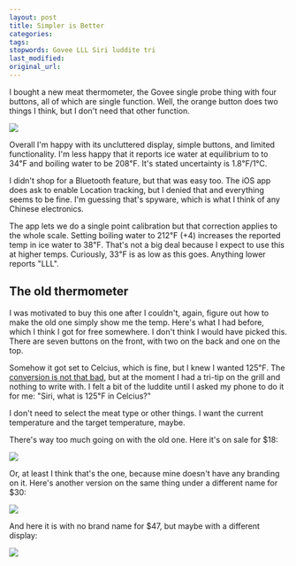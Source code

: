 ```yaml
---
layout: post
title: Simpler is Better
categories:
tags:
stopwords: Govee LLL Siri luddite tri
last_modified:
original_url:
---
```


I bought a new meat thermometer, the Govee single probe thing with four buttons, all of which are single function. Well, the orange button does two things I think, but I don't need that other function.

<a target="_blank"  href="https://www.amazon.com/gp/product/B08N4S1Y7Y/ref=as_li_tl?ie=UTF8&camp=1789&creative=9325&creativeASIN=B08N4S1Y7Y&linkCode=as2&tag=hashbang09-20&linkId=1a37ff073b448753efa26267306c2d75"><img border="0" src="//ws-na.amazon-adsystem.com/widgets/q?_encoding=UTF8&MarketPlace=US&ASIN=B08N4S1Y7Y&ServiceVersion=20070822&ID=AsinImage&WS=1&Format=_SL250_&tag=hashbang09-20" ></a><img src="//ir-na.amazon-adsystem.com/e/ir?t=hashbang09-20&l=am2&o=1&a=B08N4S1Y7Y" width="1" height="1" border="0" alt="" style="border:none !important; margin:0px !important;" />

Overall I'm happy with its uncluttered display, simple buttons, and limited functionality. I'm less happy that it reports ice water at equilibrium to to 34℉ and boiling water to be 208℉. It's stated uncertainty is 1.8℉/1°C.

I didn't shop for a Bluetooth feature, but that was easy too. The iOS app does ask to enable Location tracking, but I denied that and everything seems to be fine. I'm guessing that's spyware, which is what I think of any Chinese electronics.

The app lets we do a single point calibration but that correction applies to the whole scale. Setting boiling water to 212℉ (+4) increases the reported temp in ice water to 38℉. That's not a big deal because I expect to use this at higher temps. Curiously, 33℉ is as low as this goes. Anything lower reports "LLL".

## The old thermometer

I was motivated to buy this one after I couldn't, again, figure out how to make the old one simply show me the temp. Here's what I had before, which I think I got for free somewhere. I don't think I would have picked this. There are seven buttons on the front, with two on the back and one on the top.

Somehow it got set to Celcius, which is fine, but I knew I wanted 125℉. The [conversion is not that bad](/not-remembering-how-to-convert-f-to-c/), but at the moment I had a tri-tip on the grill and nothing to write with. I felt a bit of the luddite until I asked my phone to do it for me: "Siri, what is 125℉ in Celcius?"

I don't need to select the meat type or other things. I want the current temperature and the target temperature, maybe.

There's way too much going on with the old one. Here it's on sale for $18:

<a target="_blank"  href="https://www.amazon.com/gp/product/B082XRG2YB/ref=as_li_tl?ie=UTF8&camp=1789&creative=9325&creativeASIN=B082XRG2YB&linkCode=as2&tag=hashbang09-20&linkId=036517d30bb5506c5ff83cbe67df9b3c"><img border="0" src="//ws-na.amazon-adsystem.com/widgets/q?_encoding=UTF8&MarketPlace=US&ASIN=B082XRG2YB&ServiceVersion=20070822&ID=AsinImage&WS=1&Format=_SL250_&tag=hashbang09-20" ></a><img src="//ir-na.amazon-adsystem.com/e/ir?t=hashbang09-20&l=am2&o=1&a=B082XRG2YB" width="1" height="1" border="0" alt="" style="border:none !important; margin:0px !important;" />

Or, at least I think that's the one, because mine doesn't have any branding on it. Here's another version on the same thing under a different name for $30:

<a target="_blank"  href="https://www.amazon.com/gp/product/B07G36V5NJ/ref=as_li_tl?ie=UTF8&camp=1789&creative=9325&creativeASIN=B07G36V5NJ&linkCode=as2&tag=hashbang09-20&linkId=caeffc28f02c4a173c659400144666ae"><img border="0" src="//ws-na.amazon-adsystem.com/widgets/q?_encoding=UTF8&MarketPlace=US&ASIN=B07G36V5NJ&ServiceVersion=20070822&ID=AsinImage&WS=1&Format=_SL250_&tag=hashbang09-20" ></a><img src="//ir-na.amazon-adsystem.com/e/ir?t=hashbang09-20&l=am2&o=1&a=B07G36V5NJ" width="1" height="1" border="0" alt="" style="border:none !important; margin:0px !important;" />

And here it is with no brand name for $47, but maybe with a different display:

<a target="_blank"  href="https://www.amazon.com/gp/product/B08CGMV26T/ref=as_li_tl?ie=UTF8&camp=1789&creative=9325&creativeASIN=B08CGMV26T&linkCode=as2&tag=hashbang09-20&linkId=41ea883aa5595b5a32fa59261fb04179"><img border="0" src="//ws-na.amazon-adsystem.com/widgets/q?_encoding=UTF8&MarketPlace=US&ASIN=B08CGMV26T&ServiceVersion=20070822&ID=AsinImage&WS=1&Format=_SL250_&tag=hashbang09-20" ></a><img src="//ir-na.amazon-adsystem.com/e/ir?t=hashbang09-20&l=am2&o=1&a=B08CGMV26T" width="1" height="1" border="0" alt="" style="border:none !important; margin:0px !important;" />
